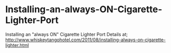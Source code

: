 # Installing-an-always-ON-Cigarette-Lighter-Port
Installing an "always ON" Cigarette Lighter Port
Details at;
http://www.whiskeytangohotel.com/2011/08/installing-always-on-cigarette-lighter.html
